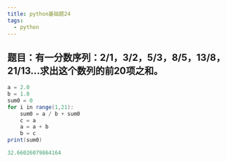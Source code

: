 ```yaml
---
title: python基础题24
tags:
  - python
---
```


## 题目：有一分数序列：2/1，3/2，5/3，8/5，13/8，21/13...求出这个数列的前20项之和。

```java
a = 2.0
b = 1.0
sum0 = 0
for i in range(1,21):
    sum0 = a / b + sum0
    c = a
    a = a + b
    b = c
print(sum0)
```

```java
32.66026079864164
```
